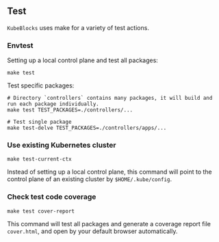 ## Test
`KubeBlocks` uses make for a variety of test actions.

### Envtest
Setting up a local control plane and test all packages:
```shell
make test
```
Test specific packages:

```shell
# Directory `controllers` contains many packages, it will build and run each package individually.
make test TEST_PACKAGES=./controllers/...

# Test single package
make test-delve TEST_PACKAGES=./controllers/apps/...
```

### Use existing Kubernetes cluster
```shell
make test-current-ctx
```
Instead of setting up a local control plane, this command will point to the control plane of an existing cluster by `$HOME/.kube/config`.

### Check test code coverage

```shell
make test cover-report
```
This command will test all packages and generate a coverage report file `cover.html`, and open by your default browser automatically.

